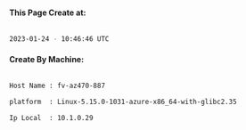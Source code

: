 
   
#### This Page Create at:

```bash

2023-01-24 - 10:46:46 UTC

```

#### Create By Machine:

```bash

Host Name : fv-az470-887

platform  : Linux-5.15.0-1031-azure-x86_64-with-glibc2.35

Ip Local  : 10.1.0.29

```

